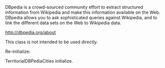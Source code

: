 DBpedia is a crowd-sourced community effort to extract structured information from Wikipedia and make this information available on the Web. DBpedia allows you to ask sophisticated queries against Wikipedia, and to link the different data sets on the Web to Wikipedia data.

http://dbpedia.org/about

This class is not intended to be used directly.

Re-initialize:

TerritorialDBPediaCities initialize.